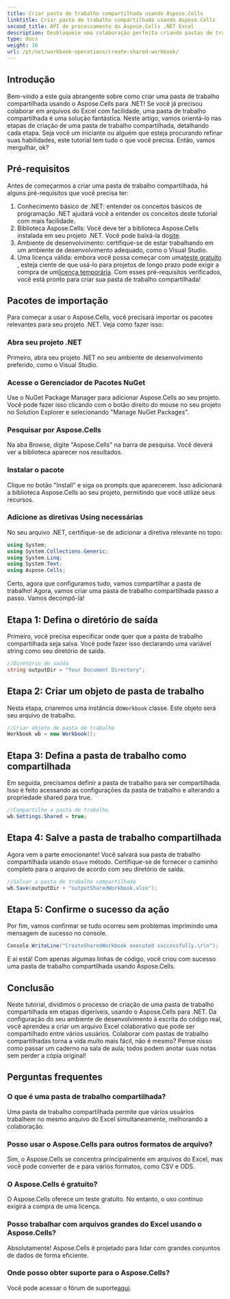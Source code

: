```yaml
---
title: Criar pasta de trabalho compartilhada usando Aspose.Cells
linktitle: Criar pasta de trabalho compartilhada usando Aspose.Cells
second_title: API de processamento do Aspose.Cells .NET Excel
description: Desbloqueie uma colaboração perfeita criando pastas de trabalho compartilhadas usando o Aspose.Cells para .NET com este guia passo a passo fácil.
type: docs
weight: 16
url: /pt/net/workbook-operations/create-shared-workbook/
---
```

## Introdução
Bem-vindo a este guia abrangente sobre como criar uma pasta de trabalho compartilhada usando o Aspose.Cells para .NET! Se você já precisou colaborar em arquivos do Excel com facilidade, uma pasta de trabalho compartilhada é uma solução fantástica. Neste artigo, vamos orientá-lo nas etapas de criação de uma pasta de trabalho compartilhada, detalhando cada etapa. Seja você um iniciante ou alguém que esteja procurando refinar suas habilidades, este tutorial tem tudo o que você precisa. Então, vamos mergulhar, ok?
## Pré-requisitos
Antes de começarmos a criar uma pasta de trabalho compartilhada, há alguns pré-requisitos que você precisa ter:
1. Conhecimento básico de .NET: entender os conceitos básicos de programação .NET ajudará você a entender os conceitos deste tutorial com mais facilidade.
2. Biblioteca Aspose.Cells: Você deve ter a biblioteca Aspose.Cells instalada em seu projeto .NET. Você pode baixá-la do[site](https://releases.aspose.com/cells/net/).
3. Ambiente de desenvolvimento: certifique-se de estar trabalhando em um ambiente de desenvolvimento adequado, como o Visual Studio.
4.  Uma licença válida: embora você possa começar com uma[teste gratuito](https://releases.aspose.com/) , esteja ciente de que usá-lo para projetos de longo prazo pode exigir a compra de um[licença temporária](https://purchase.aspose.com/temporary-license/).
Com esses pré-requisitos verificados, você está pronto para criar sua pasta de trabalho compartilhada!
## Pacotes de importação
Para começar a usar o Aspose.Cells, você precisará importar os pacotes relevantes para seu projeto .NET. Veja como fazer isso:
### Abra seu projeto .NET
Primeiro, abra seu projeto .NET no seu ambiente de desenvolvimento preferido, como o Visual Studio.
### Acesse o Gerenciador de Pacotes NuGet
Use o NuGet Package Manager para adicionar Aspose.Cells ao seu projeto. Você pode fazer isso clicando com o botão direito do mouse no seu projeto no Solution Explorer e selecionando "Manage NuGet Packages".
### Pesquisar por Aspose.Cells
Na aba Browse, digite "Aspose.Cells" na barra de pesquisa. Você deverá ver a biblioteca aparecer nos resultados.
### Instalar o pacote
Clique no botão "Install" e siga os prompts que aparecerem. Isso adicionará a biblioteca Aspose.Cells ao seu projeto, permitindo que você utilize seus recursos.
### Adicione as diretivas Using necessárias
No seu arquivo .NET, certifique-se de adicionar a diretiva relevante no topo:
```csharp
using System;
using System.Collections.Generic;
using System.Linq;
using System.Text;
using Aspose.Cells;
```
Certo, agora que configuramos tudo, vamos compartilhar a pasta de trabalho!
Agora, vamos criar uma pasta de trabalho compartilhada passo a passo. Vamos decompô-la!
## Etapa 1: Defina o diretório de saída
Primeiro, você precisa especificar onde quer que a pasta de trabalho compartilhada seja salva. Você pode fazer isso declarando uma variável string como seu diretório de saída.
```csharp
//Diretório de saída
string outputDir = "Your Document Directory";
```
## Etapa 2: Criar um objeto de pasta de trabalho
 Nesta etapa, criaremos uma instância do`Workbook` classe. Este objeto será seu arquivo de trabalho.
```csharp
//Criar objeto de pasta de trabalho
Workbook wb = new Workbook();
```
## Etapa 3: Defina a pasta de trabalho como compartilhada
Em seguida, precisamos definir a pasta de trabalho para ser compartilhada. Isso é feito acessando as configurações da pasta de trabalho e alterando a propriedade shared para true.
```csharp
//Compartilhe a pasta de trabalho
wb.Settings.Shared = true;
```
## Etapa 4: Salve a pasta de trabalho compartilhada
 Agora vem a parte emocionante! Você salvará sua pasta de trabalho compartilhada usando o`Save` método. Certifique-se de fornecer o caminho completo para o arquivo de acordo com seu diretório de saída.
```csharp
//Salvar a pasta de trabalho compartilhada
wb.Save(outputDir + "outputSharedWorkbook.xlsx");
```
## Etapa 5: Confirme o sucesso da ação
Por fim, vamos confirmar se tudo ocorreu sem problemas imprimindo uma mensagem de sucesso no console.
```csharp
Console.WriteLine("CreateSharedWorkbook executed successfully.\r\n");
```
E aí está! Com apenas algumas linhas de código, você criou com sucesso uma pasta de trabalho compartilhada usando Aspose.Cells.
## Conclusão
Neste tutorial, dividimos o processo de criação de uma pasta de trabalho compartilhada em etapas digeríveis, usando o Aspose.Cells para .NET. Da configuração do seu ambiente de desenvolvimento à escrita do código real, você aprendeu a criar um arquivo Excel colaborativo que pode ser compartilhado entre vários usuários.
Colaborar com pastas de trabalho compartilhadas torna a vida muito mais fácil, não é mesmo? Pense nisso como passar um caderno na sala de aula; todos podem anotar suas notas sem perder a cópia original!
## Perguntas frequentes
### O que é uma pasta de trabalho compartilhada?  
Uma pasta de trabalho compartilhada permite que vários usuários trabalhem no mesmo arquivo do Excel simultaneamente, melhorando a colaboração.
### Posso usar o Aspose.Cells para outros formatos de arquivo?  
Sim, o Aspose.Cells se concentra principalmente em arquivos do Excel, mas você pode converter de e para vários formatos, como CSV e ODS.
### O Aspose.Cells é gratuito?  
O Aspose.Cells oferece um teste gratuito. No entanto, o uso contínuo exigirá a compra de uma licença.
### Posso trabalhar com arquivos grandes do Excel usando o Aspose.Cells?  
Absolutamente! Aspose.Cells é projetado para lidar com grandes conjuntos de dados de forma eficiente.
### Onde posso obter suporte para o Aspose.Cells?  
 Você pode acessar o fórum de suporte[aqui](https://forum.aspose.com/c/cells/9).
